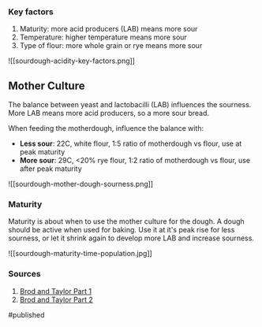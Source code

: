 ### Key factors
1. Maturity: more acid producers (LAB) means more sour
2. Temperature: higher temperature means more sour
3. Type of flour: more whole grain or rye means more sour

![[sourdough-acidity-key-factors.png]]

## Mother Culture
The balance between yeast and lactobacilli (LAB) influences the sourness. More LAB means more acid producers, so a more sour bread.

When feeding the motherdough, influence the balance with: 
* **Less sour**: 22C, white flour, 1:5 ratio of motherdough vs flour, use at peak maturity
* **More sour**: 29C, <20% rye flour, 1:2 ratio of motherdough vs flour, use after peak maturity

![[sourdough-mother-dough-sourness.png]]

### Maturity
Maturity is about when to use the mother culture for the dough. A dough should be active when used for baking. Use it at it's peak rise for less sourness, or let it shrink again to develop more LAB and increase sourness.

![[sourdough-maturity-time-population.jpg]]

### Sources
1. [Brod and Taylor Part 1](https://brodandtaylor.com/blogs/recipes/make-sourdough-more-sour)
2. [Brod and Taylor Part 2](https://brodandtaylor.com/blogs/recipes/make-sourdough-more-or-less-sour-part-2)

#published 